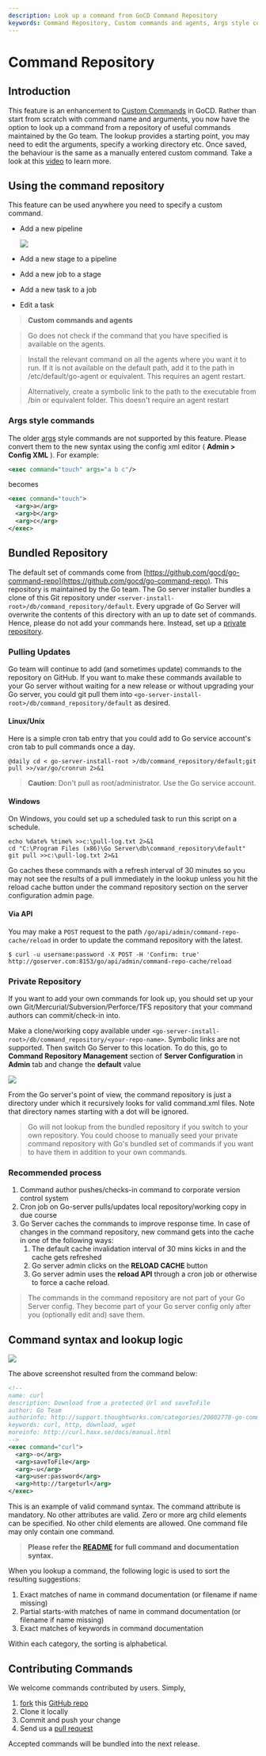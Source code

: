 ```yaml
---
description: Look up a command from GoCD Command Repository
keywords: Command Repository, Custom commands and agents, Args style commands, Bundled Repository, Command syntax, lookup logic
---
```


# Command Repository

## Introduction

This feature is an enhancement to [Custom Commands](http://support.thoughtworks.com/entries/22873043-go-s-custom-command) in GoCD. Rather than start from scratch with command name and arguments, you now have the option to look up a command from a repository of useful commands maintained by the Go team. The lookup provides a starting point, you may need to edit the arguments, specify a working directory etc. Once saved, the behaviour is the same as a manually entered custom command. Take a look at this [video](http://youtu.be/fSQZ5hEQbgY) to learn more.

## Using the command repository

This feature can be used anywhere you need to specify a custom command.

-   Add a new pipeline

    ![](../resources/images/cmd_repo_wizard.png)

-   Add a new stage to a pipeline
-   Add a new job to a stage
-   Add a new task to a job
-   Edit a task

> **Custom commands and agents**

> Go does not check if the command that you have specified is available on the agents.

>Install the relevant command on all the agents where you want it to run. If it is not available on the default path, add it to the path in /etc/default/go-agent or equivalent. This requires an agent restart.

> Alternatively, create a symbolic link to the path to the executable from /bin or equivalent folder. This doesn't require an agent restart

### Args style commands

The older [args](../configuration/configuration_reference.md#exec) style commands are not supported by this feature. Please convert them to the new syntax using the config xml editor ( **Admin \> Config XML** ). For example:

```xml
<exec command="touch" args="a b c"/>
```

becomes

```xml
<exec command="touch">
  <arg>a</arg>
  <arg>b</arg>
  <arg>c</arg>
</exec>
```

## Bundled Repository

The default set of commands come from [https://github.com/gocd/go-command-repo](https://github.com/gocd/go-command-repo). This repository is maintained by the Go team. The Go server installer bundles a clone of this Git repository under `<server-install-root>/db/command_repository/default`. Every upgrade of Go Server will overwrite the contents of this directory with an up to date set of commands. Hence, please do not add your commands here. Instead, set up a [private repository](../advanced_usage/command_repository.md#private-repository).

### Pulling Updates

Go team will continue to add (and sometimes update) commands to the repository on GitHub. If you want to make these commands available to your Go server without waiting for a new release or without upgrading your Go server, you could git pull them into `<go-server-install-root>/db/command_repository/default` as desired.

#### Linux/Unix

Here is a simple cron tab entry that you could add to Go service account's cron tab to pull commands once a day.

```
@daily cd < go-server-install-root >/db/command_repository/default;git pull >>/var/go/cronrun 2>&1

```
> **Caution**: Don't pull as root/administrator. Use the Go service account.

#### Windows

On Windows, you could set up a scheduled task to run this script on a schedule.

```
echo %date% %time% >>c:\pull-log.txt 2>&1
cd "C:\Program Files (x86)\Go Server\db\command_repository\default"
git pull >>c:\pull-log.txt 2>&1
```

Go caches these commands with a refresh interval of 30 minutes so you may not see the results of a pull immediately in the lookup unless you hit the reload cache button under the command repository section on the server configuration admin page.


#### Via API

You may make a `POST` request to the path `/go/api/admin/command-repo-cache/reload` in order to update the command repository with the latest.

```shell
$ curl -u username:password -X POST -H 'Confirm: true' http://goserver.com:8153/go/api/admin/command-repo-cache/reload
```

### Private Repository

If you want to add your own commands for look up, you should set up your own Git/Mercurial/Subversion/Perforce/TFS repository that your command authors can commit/check-in into.

Make a clone/working copy available under `<go-server-install-root>/db/command_repository/<your-repo-name>`. Symbolic links are not supported. Then switch Go Server to this location. To do this, go to **Command Repository Management** section of **Server Configuration** in **Admin** tab and change the **default** value

![](../resources/images/cmd_repo_mgmt.png)

From the Go server's point of view, the command repository is just a directory under which it recursively looks for valid command.xml files. Note that directory names starting with a dot will be ignored.

>Go will not lookup from the bundled repository if you switch to your own repository. You could choose to manually seed your private command repository with Go's bundled set of commands if you want to have them in addition to your own commands.

### Recommended process

1.  Command author pushes/checks-in command to corporate version control system
2.  Cron job on Go-server pulls/updates local repository/working copy in due course
3.  Go Server caches the commands to improve response time. In case of changes in the command repository, new command gets into the cache in one of the following ways:
    1.  The default cache invalidation interval of 30 mins kicks in and the cache gets refreshed
    2.  Go server admin clicks on the **RELOAD CACHE** button
    3.  Go server admin uses the **reload API** through a cron job or otherwise to force a cache reload.

> The commands in the command repository are not part of your Go Server config. They become part of your Go server config only after you (optionally edit and) save them.

## Command syntax and lookup logic

![](../resources/images/cmd_repo_curl.png)

The above screenshot resulted from the command below:

```xml
<!--
name: curl
description: Download from a protected Url and saveToFile
author: Go Team
authorinfo: http://support.thoughtworks.com/categories/20002778-go-community-support
keywords: curl, http, download, wget
moreinfo: http://curl.haxx.se/docs/manual.html
-->
<exec command="curl">
  <arg>-o</arg>
  <arg>saveToFile</arg>
  <arg>-u</arg>
  <arg>user:password</arg>
  <arg>http://targeturl</arg>
</exec>
```

This is an example of valid command syntax. The command attribute is mandatory. No other attributes are valid. Zero or more arg child elements can be specified. No other child elements are allowed. One command file may only contain one command.

>**Please refer the [README](https://github.com/gocd/go-command-repo/blob/master/README.md) for full command and documentation syntax.**

When you lookup a command, the following logic is used to sort the resulting suggestions:

1.  Exact matches of name in command documentation (or filename if name missing)
2.  Partial starts-with matches of name in command documentation (or filename if name missing)
3.  Exact matches of keywords in command documentation

Within each category, the sorting is alphabetical.

## Contributing Commands

We welcome commands contributed by users. Simply,

1.  [fork](https://help.github.com/articles/fork-a-repo) this [GitHub repo](https://github.com/gocd/go-command-repo)
2.  Clone it locally
3.  Commit and push your change
4.  Send us a [pull request](https://help.github.com/articles/using-pull-requests)

Accepted commands will be bundled into the next release.
